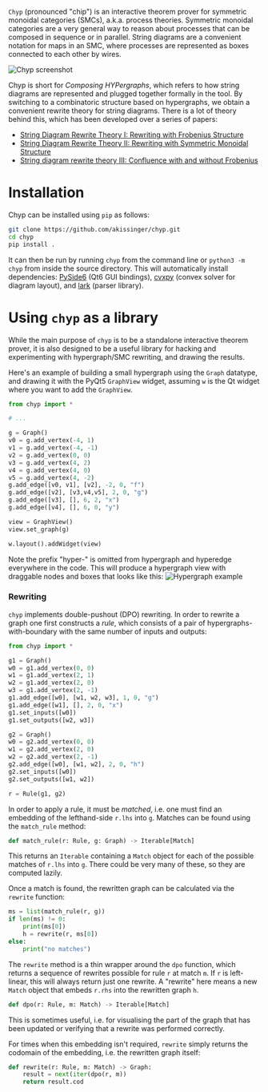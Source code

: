 `Chyp` (pronounced "chip") is an interactive theorem prover for symmetric monoidal categories (SMCs), a.k.a. process theories. Symmetric monoidal categories are a very general way to reason about processes that can be composed in sequence or in parallel. String diagrams are a convenient notation for maps in an SMC, where processes are represented as boxes connected to each other by wires.

![Chyp screenshot](https://github.com/akissinger/chyp/raw/master/chyp-screen.png)

Chyp is short for _Composing HYPergraphs_, which refers to how string diagrams are represented and plugged together formally in the tool. By switching to a combinatoric structure based on hypergraphs, we obtain a convenient rewrite theory for string diagrams. There is a lot of theory behind this, which has been developed over a series of papers:

* [String Diagram Rewrite Theory I: Rewriting with Frobenius Structure](https://arxiv.org/abs/2012.01847)
* [String Diagram Rewrite Theory II: Rewriting with Symmetric Monoidal Structure](https://arxiv.org/abs/2104.14686)
* [String diagram rewrite theory III: Confluence with and without Frobenius](https://discovery.ucl.ac.uk/id/eprint/10151067/1/string-diagram-rewrite-theory-iii-confluence-with-and-without-frobenius.pdf)

# Installation

Chyp can be installed using `pip` as follows:

```bash
git clone https://github.com/akissinger/chyp.git
cd chyp
pip install .
```

It can then be run by running `chyp` from the command line or `python3 -m chyp` from inside the source directory. This will automatically install dependencies: [PySide6](https://pypi.org/project/PySide6/) (Qt6 GUI bindings), [cvxpy](https://www.cvxpy.org/) (convex solver for diagram layout), and [lark](https://github.com/lark-parser/lark) (parser library).




# Using `chyp` as a library

While the main purpose of `chyp` is to be a standalone interactive theorem prover, it is also designed to be a useful library for hacking and experimenting with hypergraph/SMC rewriting, and drawing the results.

Here's an example of building a small hypergraph using the `Graph` datatype, and drawing it with the PyQt5 `GraphView` widget, assuming `w` is the Qt widget where you want to add the `GraphView`.

```python
from chyp import *

# ...

g = Graph()
v0 = g.add_vertex(-4, 1)
v1 = g.add_vertex(-4, -1)
v2 = g.add_vertex(0, 0)
v3 = g.add_vertex(4, 2)
v4 = g.add_vertex(4, 0)
v5 = g.add_vertex(4, -2)
g.add_edge([v0, v1], [v2], -2, 0, "f")
g.add_edge([v2], [v3,v4,v5], 2, 0, "g")
g.add_edge([v3], [], 6, 2, "x")
g.add_edge([v4], [], 6, 0, "y")

view = GraphView()
view.set_graph(g)

w.layout().addWidget(view)
```

Note the prefix "hyper-" is omitted from hypergraph and hyperedge everywhere in the code. This will produce a hypergraph view with draggable nodes and boxes that looks like this:
![Hypergraph example](https://github.com/akissinger/chyp/raw/master/example.png)


### Rewriting

`chyp` implements double-pushout (DPO) rewriting. In order to rewrite a graph one first constructs a _rule_, which consists of a pair of hypergraphs-with-boundary with the same number of inputs and outputs:

```python
from chyp import *

g1 = Graph()
w0 = g1.add_vertex(0, 0)
w1 = g1.add_vertex(2, 1)
w2 = g1.add_vertex(2, 0)
w3 = g1.add_vertex(2, -1)
g1.add_edge([w0], [w1, w2, w3], 1, 0, "g")
g1.add_edge([w1], [], 2, 0, "x")
g1.set_inputs([w0])
g1.set_outputs([w2, w3])

g2 = Graph()
w0 = g2.add_vertex(0, 0)
w1 = g2.add_vertex(2, 0)
w2 = g2.add_vertex(2, -1)
g2.add_edge([w0], [w1, w2], 2, 0, "h")
g2.set_inputs([w0])
g2.set_outputs([w1, w2])

r = Rule(g1, g2)
```

In order to apply a rule, it must be _matched_, i.e. one must find an embedding of the lefthand-side `r.lhs` into `g`. Matches can be found using the `match_rule` method:

```python
def match_rule(r: Rule, g: Graph) -> Iterable[Match]
```

This returns an `Iterable` containing a `Match` object for each of the possible matches of `r.lhs` into `g`. There could be very many of these, so they are computed lazily.

Once a match is found, the rewritten graph can be calculated via the `rewrite` function:

```python
ms = list(match_rule(r, g))
if len(ms) != 0:
    print(ms[0])
    h = rewrite(r, ms[0])
else:
    print("no matches")
```

The `rewrite` method is a thin wrapper around the `dpo` function, which returns a sequence of rewrites possible for rule `r` at match `m`. If `r` is left-linear, this will always return just one rewrite. A "rewrite" here means a new `Match` object that embeds `r.rhs` into the rewritten graph `h`. 

```python
def dpo(r: Rule, m: Match) -> Iterable[Match]
```

This is sometimes useful, i.e. for visualising the part of the graph that has been updated or verifying that a rewrite was performed correctly.

For times when this embedding isn't required, `rewrite` simply returns the codomain of the embedding, i.e. the rewritten graph itself:

```python
def rewrite(r: Rule, m: Match) -> Graph:
    result = next(iter(dpo(r, m))
    return result.cod
```


